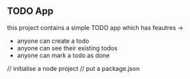 ## TODO App

this project contains a simple TODO app which has 
feautres ->

- anyone can create a todo
- anyone can see their existing todos
- anyone can mark a todo as done

// initialise a node project
// put a package.json